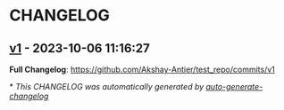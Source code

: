 # CHANGELOG

## [v1](https://github.com/Akshay-Antier/test_repo/releases/tag/v1) - 2023-10-06 11:16:27

**Full Changelog**: https://github.com/Akshay-Antier/test_repo/commits/v1

\* *This CHANGELOG was automatically generated by [auto-generate-changelog](https://github.com/BobAnkh/auto-generate-changelog)*

